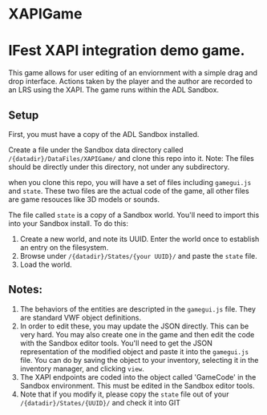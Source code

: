XAPIGame
========

# IFest XAPI integration demo game.

This game allows for user editing of an enviornment with a simple drag and drop interface. Actions taken by the player and the
author are recorded to an LRS using the XAPI. The game runs within the ADL Sandbox.

## Setup

First, you must have a copy of the ADL Sandbox installed. 

Create a file under the Sandbox data directory called `/{datadir}/DataFiles/XAPIGame/` and clone this repo into it.
Note: The files should be directly under this directory, not under any subdirectory. 

when you clone this repo, you will have a set of files including `gamegui.js` and `state`. These two files are the 
actual code of the game, all other files are game resouces like 3D models or sounds. 

The file called `state` is a copy of a Sandbox world. You'll need to import this into your Sandbox install. To do this:
 1. Create a new world, and note its UUID. Enter the world once to establish an entry on the filesystem.
 2. Browse under `/{datadir}/States/{your UUID}/` and paste the `state` file.
 3. Load the world.
 
## Notes:
 1. The behaviors of the entities are descripted in the `gamegui.js` file. They are standard VWF object definitions.
 2. In order to edit these, you may update the JSON directly. This can be very hard. You may also create one in the game
    and then edit the code with the Sandbox editor tools. You'll need to get the JSON representation of the modified object
    and paste it into the `gamegui.js` file. You can do by saving the object to your inventory, selecting it in the 
    inventory manager, and clicking `view`.
 3. The XAPI endpoints are coded into the object called 'GameCode' in the Sandbox environment. This must be edited in the 
    Sandbox editor tools. 
 4. Note that if you modify it, please copy the `state` file out of your `/{datadir}/States/{UUID}/` and check it into GIT     
 
